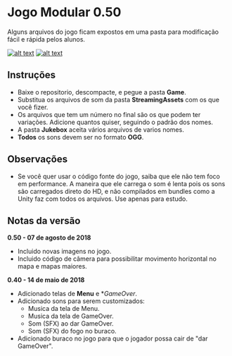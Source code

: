 # Jogo Modular 0.50
Alguns arquivos do jogo ficam expostos em uma pasta para modificação fácil e rápida pelos alunos.

[![alt text](https://github.com/Chrisdbhr/JogoModular/raw/master/botao_window.png "Baixar para Windows")](https://github.com/Chrisdbhr/JogoModular/raw/master/Builds/Windows/Windows.zip)
[![alt text](https://github.com/Chrisdbhr/JogoModular/raw/master/botao_mac.png "Baixar para Windows")](https://github.com/Chrisdbhr/JogoModular/raw/master/Builds/MAC/MAC.app.zip)


## Instruções
- Baixe o repositorio, descompacte, e pegue a pasta **Game**.
- Substitua os arquivos de som da pasta **StreamingAssets** com os que você fizer.
- Os arquivos que tem um número no final são os que podem ter variações. Adicione quantos quiser, seguindo o padrão dos nomes.
- A pasta **Jukebox** aceita vários arquivos de varios nomes.
- **Todos** os sons devem ser no formato **OGG**.


## Observações
- Se você quer usar o código fonte do jogo, saiba que ele não tem foco em performance. A maneira que ele carrega o som é lenta pois os sons são carregados direto do HD, e não compilados em bundles como a Unity faz com todos os arquivos. Use apenas para estudo.

## Notas da versão

**0.50 - 07 de agosto de 2018**
- Incluido novas imagens no jogo.
- Incluido código de câmera para possibilitar movimento horizontal no mapa e mapas maiores.

**0.40 - 14 de maio de 2018**
- Adicionado telas de **Menu** e **GameOver*.
- Adicionado sons para serem customizados:
	- Musica da tela de Menu.
	- Musica da tela de GameOver.
	- Som (SFX) ao dar GameOver.
	- Som (SFX) do fogo no buraco.
- Adicionado buraco no jogo para que o jogador possa cair de "dar GameOver".
